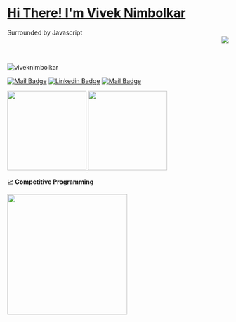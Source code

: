 # <a href="https://www.linkedin.com/in/viveknimbolkar/"> Hi There! I'm Vivek Nimbolkar</a> 

Surrounded by Javascript <br/><img align="right" src="https://github.com/rajput2107/rajput2107/blob/master/Assets/Developer.gif"/>

<br/>
<br/>

<p align="left"> <img src="https://komarev.com/ghpvc/?username=viveknimbolkar&label=Profile%20views&color=0e75b6&style=flat" alt="viveknimbolkar" /> </p>

[![Mail Badge](https://img.shields.io/badge/-Technovik-e74c3c?style=flat&labelColor=e74c3c&logo=youtube&logoColor=white)](https://youtube.com/c/Technovik)  [![Linkedin Badge](https://img.shields.io/badge/-VivekNimbolkar-0e76a8?style=flat&labelColor=0e76a8&logo=linkedin&logoColor=white)](https://www.linkedin.com/in/viveknimbolkar/)  [![Mail Badge](https://img.shields.io/badge/-VivekNimbolkar-c0392b?style=flat&labelColor=c0392b&logo=gmail&logoColor=white)](mailto:nimbolkarvivek1@gmail.com)

<a href="https://github.com/viveknimbolkar">
  <img height="180em" src="https://github-readme-stats.vercel.app/api?username=viveknimbolkar&theme=tokyonight&show_icons=true" />
  <img height="180em" src="https://github-readme-stats.vercel.app/api/top-langs/?username=viveknimbolkar&theme=buefy&layout=compact" />
</a>

 <b>&#128200; Competitive Programming</b>
<p float="left">
<img height="273em" src="https://leetcard.jacoblin.cool/viveknimbolkar?theme=light&font=Karma&ext=contest" />
</p>
